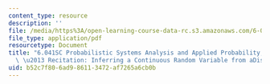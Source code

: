 ```yaml
---
content_type: resource
description: ''
file: /media/https%3A/open-learning-course-data-rc.s3.amazonaws.com/6-041sc-probabilistic-systems-analysis-and-applied-probability-fall-2013/b52c7f806ad986113472af7265a6cb0b_MIT6_041SCF13_Inferring_a_Continuous_Random_Variable_From_a_Discrete_Measurement_300k.pdf
file_type: application/pdf
resourcetype: Document
title: "6.041SC Probabilistic Systems Analysis and Applied Probability, Fall 2013Transcript\
  \ \u2013 Recitation: Inferring a Continuous Random Variable from aDiscrete Measurement"
uid: b52c7f80-6ad9-8611-3472-af7265a6cb0b
---
```

